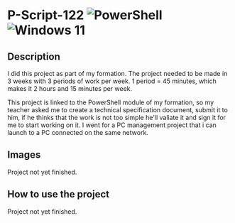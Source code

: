 # P-Script-122 ![PowerShell](https://img.shields.io/badge/PowerShell-%235391FE.svg?style=for-the-badge&logo=powershell&logoColor=white) ![Windows 11](https://img.shields.io/badge/Windows%2011-%230079d5.svg?style=for-the-badge&logo=Windows%2011&logoColor=white)

## Description 
I did this project as part of my formation. The project needed to be made in 3 weeks with 3 periods of work per week.
1 period = 45 minutes, which makes it 2 hours and 15 minutes per week.

This project is linked to the PowerShell module of my formation, so my teacher asked me to create a technical specification document, submit it to him, if he thinks that the work is not too simple he'll valiate it and sign it for me to start working on it.
I went for a PC management project that i can launch to a PC connected on the same network.

## Images
Project not yet finished.

## How to use the project
Project not yet finished.
